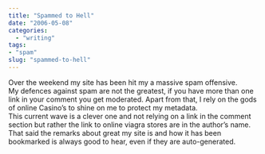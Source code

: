 ```yaml
---
title: "Spammed to Hell"
date: "2006-05-08"
categories: 
  - "writing"
tags:
- "spam"
slug: "spammed-to-hell"
---
```


Over the weekend my site has been hit my a massive spam offensive.  
My defences against spam are not the greatest, if you have more than one link in your comment you get moderated. Apart from that, I rely on the gods of online Casino’s to shine on me to protect my metadata.  
This current wave is a clever one and not relying on a link in the comment section but rather the link to online viagra stores are in the author’s name.  
That said the remarks about great my site is and how it has been bookmarked is always good to hear, even if they are auto-generated.

